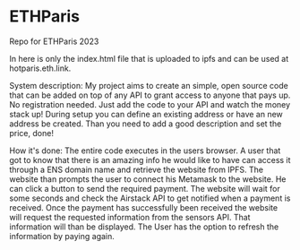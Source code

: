 # ETHParis
Repo for ETHParis 2023

In here is only the index.html file that is uploaded to ipfs and can be used at hotparis.eth.link. 

System description: 
My project aims to create an simple, open source code that can be added on top of any API to grant access to anyone that pays up. No registration needed. Just add the code to your API and watch the money stack up! 
During setup you can define an existing address or have an new address be created. Than you need to add a good description and set the price, done! 

How it's done: 
The entire code executes in the users browser. A user that got to know that there is an amazing info he would like to have can access it through a ENS domain name and retrieve the website from IPFS. The website than prompts the user to connect his Metamask to the website. He can click a button to send the required payment. The website will wait for some seconds and check the Airstack API to get notified when a payment is received. Once the payment has successfully been received the website will request the requested information from the sensors API. That information will than be displayed. 
The User has the option to refresh the information by paying again.  
